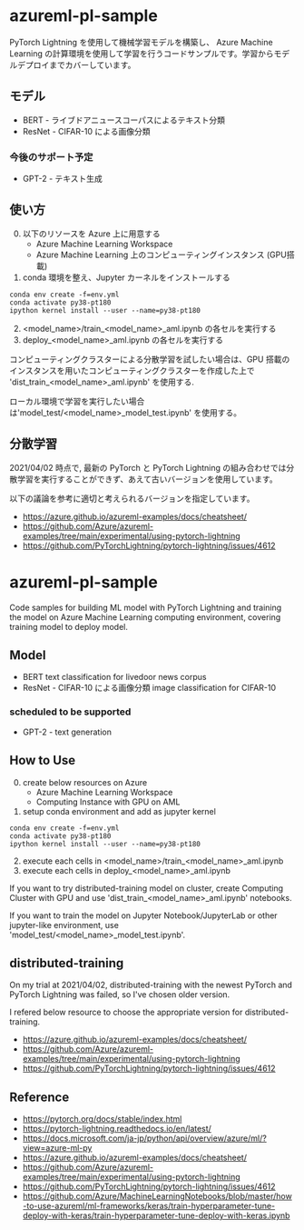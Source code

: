 # azureml-pl-sample

PyTorch Lightning を使用して機械学習モデルを構築し、 Azure Machine Learning の計算環境を使用して学習を行うコードサンプルです。学習からモデルデプロイまでカバーしています。

## モデル

- BERT - ライブドアニュースコーパスによるテキスト分類
- ResNet - CIFAR-10 による画像分類

### 今後のサポート予定

- GPT-2 - テキスト生成

## 使い方

0. 以下のリソースを Azure 上に用意する
   - Azure Machine Learning Workspace
   - Azure Machine Learning 上のコンピューティングインスタンス (GPU搭載)
1. conda 環境を整え、Jupyter カーネルをインストールする
```
conda env create -f=env.yml
conda activate py38-pt180
ipython kernel install --user --name=py38-pt180
```
2. \<model_name\>/train_\<model_name\>_aml.ipynb の各セルを実行する
3. deploy_\<model_name\>_aml.ipynb の各セルを実行する

コンピューティングクラスターによる分散学習を試したい場合は、GPU 搭載のインスタンスを用いたコンピューティングクラスターを作成した上で 'dist_train_\<model_name\>_aml.ipynb' を使用する.

ローカル環境で学習を実行したい場合は'model_test/\<model_name\>_model_test.ipynb' を使用する。

## 分散学習

2021/04/02 時点で, 最新の PyTorch と PyTorch Lightning の組み合わせでは分散学習を実行することができず、あえて古いバージョンを使用しています。

以下の議論を参考に適切と考えられるバージョンを指定しています。

- https://azure.github.io/azureml-examples/docs/cheatsheet/
- https://github.com/Azure/azureml-examples/tree/main/experimental/using-pytorch-lightning
- https://github.com/PyTorchLightning/pytorch-lightning/issues/4612


# azureml-pl-sample

Code samples for building ML model with PyTorch Lightning and training the model on Azure Machine Learning computing environment, covering training model to deploy model.

## Model

- BERT text classification for livedoor news corpus
- ResNet - CIFAR-10 による画像分類 image classification for CIFAR-10

### scheduled to be supported

- GPT-2 - text generation

## How to Use

0. create below resources on Azure 
   - Azure Machine Learning Workspace
   - Computing Instance with GPU on AML
1. setup conda environment and add as jupyter kernel
```
conda env create -f=env.yml
conda activate py38-pt180
ipython kernel install --user --name=py38-pt180
```
2. execute each cells in \<model_name\>/train_\<model_name\>_aml.ipynb
3. execute each cells in deploy_\<model_name\>_aml.ipynb

If you want to try distributed-training model on cluster, create Computing Cluster with GPU and use 'dist_train_\<model_name\>_aml.ipynb' notebooks.

If you want to train the model on Jupyter Notebook/JupyterLab or other jupyter-like environment, use 'model_test/\<model_name\>_model_test.ipynb'.

## distributed-training

On my trial at 2021/04/02, distributed-training with the newest PyTorch and PyTorch Lightning was failed, so I've chosen older version.

I refered below resource to choose the appropriate version for distributed-training.

- https://azure.github.io/azureml-examples/docs/cheatsheet/
- https://github.com/Azure/azureml-examples/tree/main/experimental/using-pytorch-lightning
- https://github.com/PyTorchLightning/pytorch-lightning/issues/4612

## Reference

- https://pytorch.org/docs/stable/index.html
- https://pytorch-lightning.readthedocs.io/en/latest/
- https://docs.microsoft.com/ja-jp/python/api/overview/azure/ml/?view=azure-ml-py
- https://azure.github.io/azureml-examples/docs/cheatsheet/
- https://github.com/Azure/azureml-examples/tree/main/experimental/using-pytorch-lightning
- https://github.com/PyTorchLightning/pytorch-lightning/issues/4612
- https://github.com/Azure/MachineLearningNotebooks/blob/master/how-to-use-azureml/ml-frameworks/keras/train-hyperparameter-tune-deploy-with-keras/train-hyperparameter-tune-deploy-with-keras.ipynb